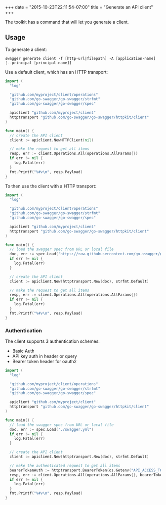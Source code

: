 +++
date = "2015-10-23T22:11:54-07:00"
title = "Generate an API client"
+++

The toolkit has a command that will let you generate a client.

## Usage

To generate a client:

```
swagger generate client -f [http-url|filepath] -A [application-name] [--principal [principal-name]]
```

Use a default client, which has an HTTP transport:

```go
import (
  "log"

  "github.com/myproject/client/operations"
  "github.com/go-swagger/go-swagger/strfmt"
  "github.com/go-swagger/go-swagger/spec"

  apiclient "github.com/myproject/client"
  httptransport "github.com/go-swagger/go-swagger/httpkit/client"
)

func main() {
  // create the API client
  client := apiclient.NewHTTPClient(nil)

  // make the request to get all items
  resp, err := client.Operations.All(operations.AllParams{})
  if err != nil {
    log.Fatal(err)
  }
  fmt.Printf("%#v\n", resp.Payload)
}
```

To then use the client with a HTTP transport:

```go
import (
  "log"

  "github.com/myproject/client/operations"
  "github.com/go-swagger/go-swagger/strfmt"
  "github.com/go-swagger/go-swagger/spec"

  apiclient "github.com/myproject/client"
  httptransport "github.com/go-swagger/go-swagger/httpkit/client"
)

func main() {
  // load the swagger spec from URL or local file
  doc, err := spec.Load("https://raw.githubusercontent.com/go-swagger/go-swagger/master/examples/todo-list/swagger.yml")
  if err != nil {
    log.Fatal(err)
  }

  // create the API client
  client := apiclient.New(httptransport.New(doc), strfmt.Default)

  // make the request to get all items
  resp, err := client.Operations.All(operations.AllParams{})
  if err != nil {
    log.Fatal(err)
  }
  fmt.Printf("%#v\n", resp.Payload)
}
```


### Authentication

The client supports 3 authentication schemes:

* Basic Auth
* API key auth in header or query
* Bearer token header for oauth2

```go
import (
  "log"

  "github.com/myproject/client/operations"
  "github.com/go-swagger/go-swagger/strfmt"
  "github.com/go-swagger/go-swagger/spec"

  apiclient "github.com/myproject/client"
  httptransport "github.com/go-swagger/go-swagger/httpkit/client"
)

func main() {
  // load the swagger spec from URL or local file
  doc, err := spec.Load("./swagger.yml")
  if err != nil {
    log.Fatal(err)
  }

  // create the API client
  client := apiclient.New(httptransport.New(doc), strfmt.Default)

  // make the authenticated request to get all items
  bearerTokenAuth := httptransport.BearerToken(os.Getenv("API_ACCESS_TOKEN"))
  resp, err := client.Operations.All(operations.AllParams{}, bearerTokenAuth)
  if err != nil {
    log.Fatal(err)
  }
  fmt.Printf("%#v\n", resp.Payload)
}
```
